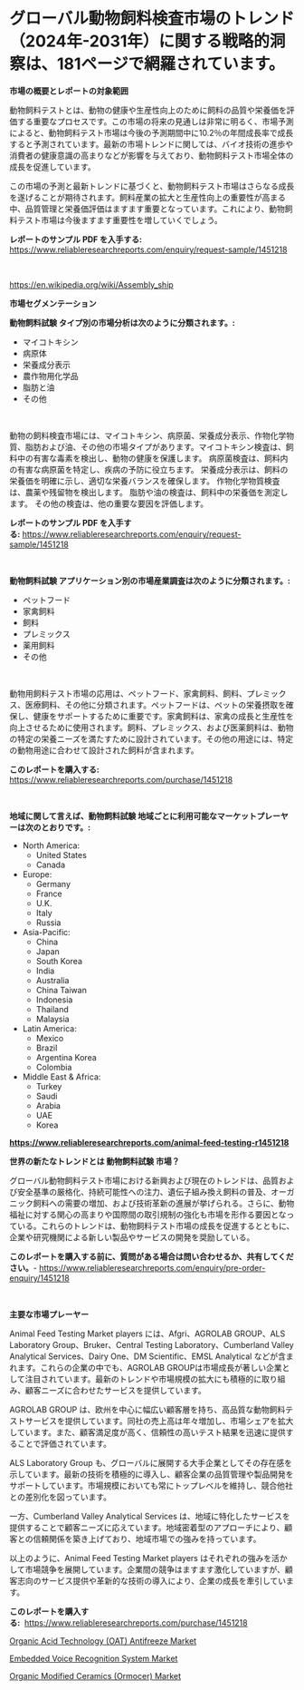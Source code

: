 <p><h1>グローバル動物飼料検査市場のトレンド（2024年-2031年）に関する戦略的洞察は、181ページで網羅されています。</h1></p><p><strong>市場の概要とレポートの対象範囲</strong></p>
<p><p>動物飼料テストとは、動物の健康や生産性向上のために飼料の品質や栄養価を評価する重要なプロセスです。この市場の将来の見通しは非常に明るく、市場予測によると、動物飼料テスト市場は今後の予測期間中に10.2％の年間成長率で成長すると予測されています。最新の市場トレンドに関しては、バイオ技術の進歩や消費者の健康意識の高まりなどが影響を与えており、動物飼料テスト市場全体の成長を促進しています。</p><p>この市場の予測と最新トレンドに基づくと、動物飼料テスト市場はさらなる成長を遂げることが期待されます。飼料産業の拡大と生産性向上の重要性が高まる中、品質管理と栄養価評価はますます重要となっています。これにより、動物飼料テスト市場は今後ますます重要性を増していくでしょう。</p></p>
<p><strong>レポートのサンプル PDF を入手する:</strong> <a href="https://www.reliableresearchreports.com/enquiry/request-sample/1451218">https://www.reliableresearchreports.com/enquiry/request-sample/1451218</a></p>
<p>&nbsp;</p>
<p><a href="https://en.wikipedia.org/wiki/Assembly_ship">https://en.wikipedia.org/wiki/Assembly_ship</a></p>
<p><strong>市場セグメンテーション</strong></p>
<p><strong>動物飼料試験 タイプ別の市場分析は次のように分類されます。:</strong></p>
<p><ul><li>マイコトキシン</li><li>病原体</li><li>栄養成分表示</li><li>農作物用化学品</li><li>脂肪と油</li><li>その他</li></ul></p>
<p>&nbsp;</p>
<p><p>動物の飼料検査市場には、マイコトキシン、病原菌、栄養成分表示、作物化学物質、脂肪および油、その他の市場タイプがあります。マイコトキシン検査は、飼料中の有害な毒素を検出し、動物の健康を保護します。 病原菌検査は、飼料内の有害な病原菌を特定し、疾病の予防に役立ちます。 栄養成分表示は、飼料の栄養価を明確に示し、適切な栄養バランスを確保します。 作物化学物質検査は、農薬や残留物を検出します。 脂肪や油の検査は、飼料中の栄養価を測定します。 その他の検査は、他の重要な要因を評価します。</p></p>
<p><strong>レポートのサンプル PDF を入手する:</strong>&nbsp;<a href="https://www.reliableresearchreports.com/enquiry/request-sample/1451218">https://www.reliableresearchreports.com/enquiry/request-sample/1451218</a></p>
<p>&nbsp;</p>
<p><strong> 動物飼料試験 アプリケーション別の市場産業調査は次のように分類されます。:</strong></p>
<p><ul><li>ペットフード</li><li>家禽飼料</li><li>飼料</li><li>プレミックス</li><li>薬用飼料</li><li>その他</li></ul></p>
<p>&nbsp;</p>
<p><p>動物用飼料テスト市場の応用は、ペットフード、家禽飼料、飼料、プレミックス、医療飼料、その他に分類されます。ペットフードは、ペットの栄養摂取を確保し、健康をサポートするために重要です。家禽飼料は、家禽の成長と生産性を向上させるために使用されます。飼料、プレミックス、および医薬飼料は、動物の特定の栄養ニーズを満たすために設計されています。その他の用途には、特定の動物用途に合わせて設計された飼料が含まれます。</p></p>
<p><strong>このレポートを購入する:</strong>&nbsp; <a href="https://www.reliableresearchreports.com/purchase/1451218">https://www.reliableresearchreports.com/purchase/1451218</a></p>
<p>&nbsp;</p>
<p><strong>地域に関して言えば、動物飼料試験 地域ごとに利用可能なマーケットプレーヤーは次のとおりです。:</strong></p>
<p><ul>
    <li>
        North America:
        <ul>
            <li>United States</li>
            <li>Canada</li>
        </ul>
    </li>
    <li>
        Europe:
        <ul>
            <li>Germany</li>
            <li>France</li>
            <li>U.K.</li>
            <li>Italy</li>
            <li>Russia</li>
        </ul>
    </li>
    <li>
        Asia-Pacific:
        <ul>
            <li>China</li>
            <li>Japan</li>
            <li>South Korea</li>
            <li>India</li>
            <li>Australia</li>
            <li>China Taiwan</li>
            <li>Indonesia</li>
            <li>Thailand</li>
            <li>Malaysia</li>
        </ul>
    </li>
    <li>
        Latin America:
        <ul>
            <li>Mexico</li>
            <li>Brazil</li>
            <li>Argentina Korea</li>
            <li>Colombia</li>
        </ul>
    </li>
    <li>
        Middle East & Africa:
        <ul>
            <li>Turkey</li>
            <li>Saudi</li>
            <li>Arabia</li>
            <li>UAE</li>
            <li>Korea</li>
        </ul>
    </li>
    </ul></p>
<p><strong><a href="https://www.reliableresearchreports.com/animal-feed-testing-r1451218">https://www.reliableresearchreports.com/animal-feed-testing-r1451218</a></strong>&nbsp;</p>
<p><strong>世界の新たなトレンドとは 動物飼料試験 市場？</strong></p>
<p><p>グローバル動物飼料テスト市場における新興および現在のトレンドは、品質および安全基準の厳格化、持続可能性への注力、遺伝子組み換え飼料の普及、オーガニック飼料への需要の増加、および技術革新の進展が挙げられる。さらに、動物福祉に対する関心の高まりや国際間の取引規制の強化も市場を形作る要因となっている。これらのトレンドは、動物飼料テスト市場の成長を促進するとともに、企業や研究機関による新しい製品やサービスの開発を奨励している。</p></p>
<p><strong>このレポートを購入する前に、質問がある場合は問い合わせるか、共有してください。</strong>- <a href="https://www.reliableresearchreports.com/enquiry/pre-order-enquiry/1451218">https://www.reliableresearchreports.com/enquiry/pre-order-enquiry/1451218</a></p>
<p>&nbsp;</p>
<p><strong>主要な市場プレーヤー</strong></p>
<p><p>Animal Feed Testing Market players には、Afgri、AGROLAB GROUP、ALS Laboratory Group、Bruker、Central Testing Laboratory、Cumberland Valley Analytical Services、Dairy One、DM Scientific、EMSL Analytical などが含まれます。これらの企業の中でも、AGROLAB GROUPは市場成長が著しい企業として注目されています。最新のトレンドや市場規模の拡大にも積極的に取り組み、顧客ニーズに合わせたサービスを提供しています。</p><p>AGROLAB GROUP は、欧州を中心に幅広い顧客層を持ち、高品質な動物飼料テストサービスを提供しています。同社の売上高は年々増加し、市場シェアを拡大しています。また、顧客満足度が高く、信頼性の高いテスト結果を迅速に提供することで評価されています。</p><p>ALS Laboratory Group も、グローバルに展開する大手企業としてその存在感を示しています。最新の技術を積極的に導入し、顧客企業の品質管理や製品開発をサポートしています。市場規模においても常にトップレベルを維持し、競合他社との差別化を図っています。</p><p>一方、Cumberland Valley Analytical Services は、地域に特化したサービスを提供することで顧客ニーズに応えています。地域密着型のアプローチにより、顧客との信頼関係を築き上げており、地域市場での強みを持っています。</p><p>以上のように、Animal Feed Testing Market players はそれぞれの強みを活かして市場競争を展開しています。企業間の競争はますます激化していますが、顧客志向のサービス提供や革新的な技術の導入により、企業の成長を牽引しています。</p></p>
<p><strong>このレポートを購入する:</strong>&nbsp;&nbsp;<a href="https://www.reliableresearchreports.com/purchase/1451218">https://www.reliableresearchreports.com/purchase/1451218</a></p>
<p><p><a href="https://github.com/dlwlxxqs71/Market-Research-Report-List-1/blob/main/organic-acid-technology-oat-antifreeze-market.md">Organic Acid Technology (OAT) Antifreeze Market</a></p><p><a href="https://issuu.com/reportprime-2/docs/embedded-voice-recognition-system-market-size-2030">Embedded Voice Recognition System Market</a></p><p><a href="https://github.com/AllisonKreiger/Market-Research-Report-List-1/blob/main/organic-modified-ceramics-ormocer-market.md">Organic Modified Ceramics (Ormocer) Market</a></p></p>